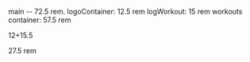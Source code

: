 main -- 72.5 rem.
logoContainer: 12.5 rem
logWorkout: 15 rem
workouts container: 57.5 rem

12+15.5

27.5 rem
